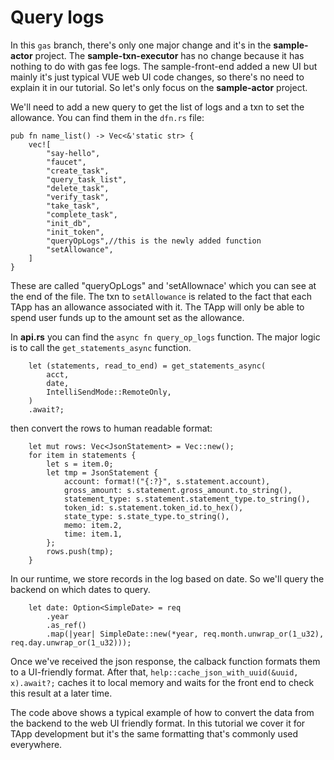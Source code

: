# Query logs

In this `gas` branch, there's only one major change and it's in the **sample-actor** project. The **sample-txn-executor** has no change because it has nothing to do with gas fee logs. The sample-front-end added a new UI but mainly it's just typical VUE web UI code changes, so there's no need to explain it in our tutorial. So let's only focus on the **sample-actor** project.

We'll need to add a new query to get the list of logs and a txn to set the allowance. You can find them in the `dfn.rs` file:

```
pub fn name_list() -> Vec<&'static str> {
	vec![
		"say-hello",
		"faucet",
		"create_task",
		"query_task_list",
		"delete_task",
		"verify_task",
		"take_task",
		"complete_task",
		"init_db",
		"init_token",
		"queryOpLogs",//this is the newly added function
		"setAllowance",
	]
}
```

These are called "queryOpLogs" and 'setAllownace' which you can see at the end of the file. The txn to `setAllowance` is related to the fact that each TApp has an allowance associated with it.  The TApp will only be able to spend user funds up to the amount set as the allowance.

In **api.rs** you can find the `async fn query_op_logs` function. The major logic is to call the `get_statements_async` function. 

```
	let (statements, read_to_end) = get_statements_async(
		acct,
		date,
		IntelliSendMode::RemoteOnly,
	)
	.await?;
```

then convert  the rows to human readable format:

```
	let mut rows: Vec<JsonStatement> = Vec::new();
	for item in statements {
		let s = item.0;
		let tmp = JsonStatement {
			account: format!("{:?}", s.statement.account),
			gross_amount: s.statement.gross_amount.to_string(),
			statement_type: s.statement.statement_type.to_string(),
			token_id: s.statement.token_id.to_hex(),
			state_type: s.state_type.to_string(),
			memo: item.2,
			time: item.1,
		};
		rows.push(tmp);
	}
```

In our runtime, we store records in the log based on date. So we'll query the backend on which dates to query.

```
	let date: Option<SimpleDate> = req
		.year
		.as_ref()
		.map(|year| SimpleDate::new(*year, req.month.unwrap_or(1_u32), req.day.unwrap_or(1_u32)));
```

Once we've received the json response, the calback function formats them to a UI-friendly format. After that, `help::cache_json_with_uuid(&uuid, x).await?;` caches it to local memory and waits for the front end to check this result at a later time.

The code above shows a typical example of how to convert the data from the backend to the web UI friendly format. In this tutorial we cover it for TApp development but it's the same formatting that's commonly used everywhere.




